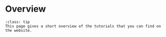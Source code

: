 # Overview

```{admonition} TL;DR
:class: tip
This page gives a short overview of the tutorials that you can find on the website.
```
